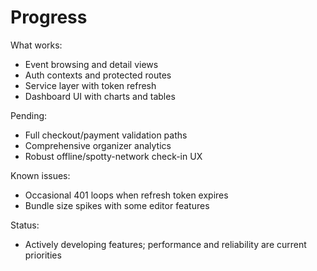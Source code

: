# Progress

What works:
- Event browsing and detail views
- Auth contexts and protected routes
- Service layer with token refresh
- Dashboard UI with charts and tables

Pending:
- Full checkout/payment validation paths
- Comprehensive organizer analytics
- Robust offline/spotty-network check-in UX

Known issues:
- Occasional 401 loops when refresh token expires
- Bundle size spikes with some editor features

Status:
- Actively developing features; performance and reliability are current priorities
